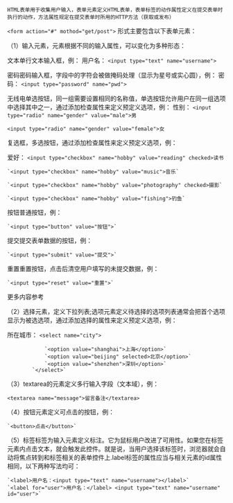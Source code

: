 	HTML表单用于收集用户输入，表单元素定义HTML表单，表单标签的动作属性定义在提交表单时执行的动作，方法属性规定在提交表单时所用的HTTP方法（获取或发布）
`<form action="#" mothod="get/post">`
形式主要包含以下表单元素：

（1）输入元素，元素根据不同的输入属性，可以变化为多种形态：

文本单行文本输入框，例：
用户名：
`<input type="text" name="username">`


密码密码输入框，字段中的字符会被做掩码处理（显示为星号或实心圆），例：
密码：
`<input type="password" name="pwd">`


无线电单选按钮，同一组需要设置相同的名称值，单选按钮允许用户在同一组选项中选择其中之一，通过添加检查属性来定义预定义选项，例：
性别：
`<input type="radio" name="gender" value="male">男`

`<input type="radio" name="gender" value="female">女`


复选框，多选按钮，通过添加检查属性来定义预定义选项，例：

爱好：
	`<input type="checkbox" name="hobby" value="reading" checked>读书`

	`<input type="checkbox" name="hobby" value="music">音乐`

	`<input type="checkbox" name="hobby" value="photography" checked>摄影`

	`<input type="checkbox" name="hobby" value="fishing">钓鱼`

按钮普通按钮，例：

	`<input type="button" value="按钮">`


提交提交表单数据的按钮，例：

	`<input type="submit" value="提交">`

重置重置按钮，点击后清空用户填写的未提交数据，例：

	`<input type="reset" value="重置">`


更多内容参考

（2）选择元素，定义下拉列表;选项元素定义待选择的选项列表通常会把首个选项显示为被选选项，通过添加选择的属性来定义预定义选项，例：

所在城市：
	`<select name="city">`

				`<option value="shanghai">上海</option>`
				`<option value="beijing" selected>北京</option>`
				`<option value="shenzhen">深圳</option>`
		  	`</select>`

（3）textarea的元素定义多行输入字段（文本域），例：


`<textarea name="message">留言备注</textarea>`


（4）按钮元素定义可点击的按钮，例：


	`<button>点击</button>`


（5）标签标签为输入元素定义标注。它为鼠标用户改进了可用性。如果您在标签元素内点击文本，就会触发此控件。就是说，当用户选择该标签时，浏览器就会自动将焦点转到和标签相关的表单控件上.label标签的属性应当与相关元素的id属性相同，以下两种写法均可：


	`<label>用户名：<input type="text" name="username"></label>`
	`<label for="user">用户名：</label> <input type="text" name="username" id="user">`
